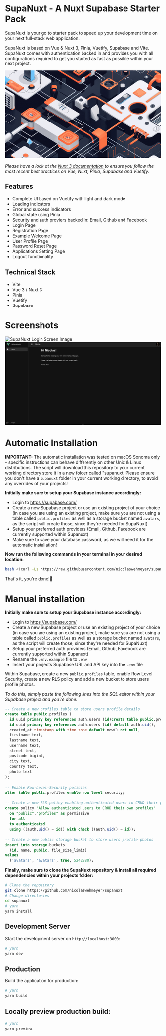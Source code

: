 #  SupaNuxt - A Nuxt Supabase Starter Pack
SupaNuxt is your go to starter pack to speed up your development time on your next full-stack web application.

SupaNuxt is based on Vue & Nuxt 3, Pinia, Vuetify, Supabase and Vite. SupaNuxt comes with authentication backed in and provides you with all configurations required to get you started as fast as possible within your next project.

![SupaNuxt Header Image](image.png)

*Please have a look at the [Nuxt 3 documentation](https://nuxt.com/docs/getting-started/introduction) to ensure you follow the most recent best practices on Vue, Nuxt, Pinia, Supabase and Vuetify.*

## Features
- Complete UI based on Vuetify with light and dark mode
- Loading indicators
- Error and success indicators
- Global state using Pinia
- Security and auth proviers backed in: Email, Github and Facebook
- Login Page
- Registration Page
- Example Welcome Page
- User Profile Page
- Password Reset Page
- Applications Setting Page
- Logout functionality

## Technical Stack
- Vite
- Vue 3 / Nuxt 3
- Pinia
- Vuetify
- Supabase

# Screenshots
![SupaNuxt Login Screen Image](login-screen.png)
![SupaNuxt Home Screen Image](home-screen.png)

# Automatic Installation
**IMPORTANT:** The automatic installation was tested on macOS Sonoma only - specific instructions can behave differently on other Unix & Linux distributions. The script will download this repository to your current working directory store it in a new folder called "supanuxt. Please ensure you don't have a ```supanuxt``` folder in your current working directory, to avoid any overrides of your projects!

**Initially make sure to setup your Supabase instance accordingly:**
- Login to https://supabase.com/
- Create a new Supabase project or use an existing project of your choice (in case you are using an existing project, make sure you are not using a table called ```public.profiles``` as well as a storage bucket named ```avatars```, as the script will create those, since they're needed for SupaNuxt)
- Setup your preferred auth providers (Email, Github, Facebook are currently supported within Supanuxt)
- Make sure to save your database password, as we will need it for the automatic installation!

**Now run the following commands in your terminal in your desired location:**
```bash
bash <(curl -Ls https://raw.githubusercontent.com/nicolaswehmeyer/supanuxt/main/install.sh)
```

That's it, you're done!🚀

# Manual installation
**Initially make sure to setup your Supabase instance accordingly:**
- Login to https://supabase.com/
- Create a new Supabase project or use an existing project of your choice (in case you are using an existing project, make sure you are not using a table called ```public.profiles``` as well as a storage bucket named ```avatars```, as the script will create those, since they're needed for SupaNuxt)
- Setup your preferred auth providers (Email, Github, Facebook are currently supported within Supanuxt)
- Rename the ```.env.example``` file to ```.env```
- Insert your projects Supabase URL and API key into the ```.env``` file

Within Supabase, create a new ```public.profiles``` table, enable Row Level Security, create a new RLS policy and add a new bucket to store users profile photos.

*To do this, simply paste the following lines into the SQL editor within your Supabase project and you're done:*
```sql
-- Create a new profiles table to store users profile details
create table public.profiles (
  id uuid primary key references auth.users (id)create table public.profiles (
  id uuid primary key references auth.users (id) default auth.uid(),
  created_at timestamp with time zone default now() not null,
  firstname text,
  lastname text,
  username text,
  street text,
  postcode bigint,
  city text,
  country text,
  photo text
);

-- Enable Row-Level-Security policies
alter table public.profiles enable row level security;

-- Create a new RLS policy enabling authenticated users to CRUD their profiles
create policy "Allow authenticated users to CRUD their own profiles"
  on "public"."profiles" as permissive
  for all
  to authenticated
  using ((auth.uid() = id)) with check ((auth.uid() = id));

-- Create a new public storage bucket to store users profile photos
insert into storage.buckets
  (id, name, public, file_size_limit)
values
  ('avatars', 'avatars', true, 5242880);
```

**Finally, make sure to clone the SupaNuxt repository & install all required dependencies within your projects folder:**
```bash
# Clone the repository
git clone https://github.com/nicolaswehmeyer/supanuxt
# Change directories
cd supanuxt
# yarn
yarn install
```

## Development Server
Start the development server on `http://localhost:3000`:

```bash
# yarn
yarn dev
```

## Production
Build the application for production:

```bash
# yarn
yarn build
```

## Locally preview production build:
```bash
# yarn
yarn preview
```
